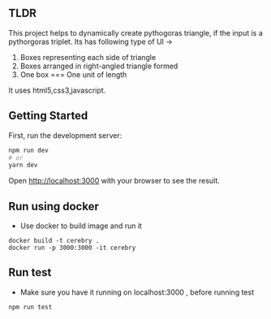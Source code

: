 ## TLDR
This project helps to dynamically create pythogoras triangle, if the input is a pythorgoras triplet.
Its has following type of UI ->
1. Boxes representing each side of triangle
2. Boxes arranged in right-angled triangle formed
3. One box === One unit of length

It uses html5,css3,javascript.

## Getting Started

First, run the development server:

```bash
npm run dev
# or
yarn dev
```

Open [http://localhost:3000](http://localhost:3000) with your browser to see the result.

## Run using docker

- Use docker to build image and run it

```
docker build -t cerebry .
docker run -p 3000:3000 -it cerebry
```

## Run test

- Make sure you have it running on localhost:3000 , before running test

```
npm run test
```
